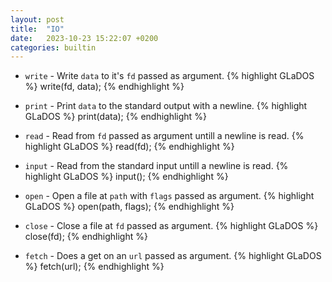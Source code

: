 ```yaml
---
layout: post
title:  "IO"
date:   2023-10-23 15:22:07 +0200
categories: builtin
---
```


- `write` - Write `data` to it's `fd` passed as argument.
{% highlight GLaDOS %}
write(fd, data);
{% endhighlight %}

- `print` - Print `data` to the standard output with a newline.
{% highlight GLaDOS %}
print(data);
{% endhighlight %}

- `read` - Read from `fd` passed as argument untill a newline is read.
{% highlight GLaDOS %}
read(fd);
{% endhighlight %}

- `input` - Read from the standard input untill a newline is read.
{% highlight GLaDOS %}
input();
{% endhighlight %}

- `open` - Open a file at `path` with `flags` passed as argument.
{% highlight GLaDOS %}
open(path, flags);
{% endhighlight %}

- `close` - Close a file at `fd` passed as argument.
{% highlight GLaDOS %}
close(fd);
{% endhighlight %}

- `fetch` - Does a get on an `url` passed as argument.
{% highlight GLaDOS %}
fetch(url);
{% endhighlight %}
